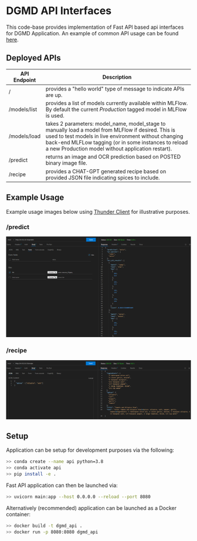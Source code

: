 # DGMD API Interfaces

This code-base provides implementation of Fast API based api interfaces for DGMD Application.  An example of common API usage can be found [here](https://github.com/hssrobotics23/app-deployment/blob/main/example/example_usage.ipynb).

## Deployed APIs

|API Endpoint | Description |
|--|--|
| / | provides a "hello world" type of message to indicate APIs are up.|
| /models/list | provides a list of models currently available within MLFlow.  By default the current _Production_ tagged model in MLFlow is used. |
|/models/load | takes 2 parameters: model_name, model_stage to manually load a model from MLFlow if desired.  This is used to test models in live environment without changing back-end MLFLow tagging (or in some instances to reload a new Production model without application restart).|
| /predict | returns an image and OCR prediction based on POSTED binary image file.|
| /recipe | provides a CHAT-GPT generated recipe based on provided JSON file indicating spices to include.|

## Example Usage

Example usage images below using [Thunder Client](https://www.thunderclient.com/) for illustrative purposes.

### /predict

![ss](img/predict_api_ss.png)

### /recipe

![ss](img/recipe_api_ss.png)


## Setup

Application can be setup for development purposes via the following:

```bash
>> conda create --name api python=3.8
>> conda activate api
>> pip install -e .

```

Fast API application can then be launched via:

```bash
>> uvicorn main:app --host 0.0.0.0 --reload --port 8080
```

Alternatively (recommended) application can be launched as a Docker container:

```bash
>> docker build -t dgmd_api .
>> docker run -p 8080:8080 dgmd_api
```

